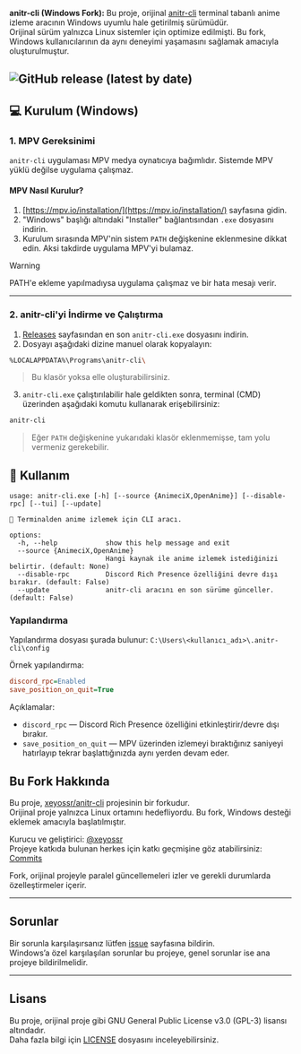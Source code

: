 <!--div align="center">
  <h1>Önizleme</h1>
</div>

[preview.mp4](https://github.com/user-attachments/assets/199d940e-14c6-468c-9120-496185ab2217)


<p>
  <img src="assets/discord_rpc_preview.png"/>
</p>
-->

**anitr-cli (Windows Fork):** Bu proje, orijinal [anitr-cli](https://github.com/xeyossr/anitr-cli) terminal tabanlı anime izleme aracının Windows uyumlu hale getirilmiş sürümüdür.  
Orijinal sürüm yalnızca Linux sistemler için optimize edilmişti. Bu fork, Windows kullanıcılarının da aynı deneyimi yaşamasını sağlamak amacıyla oluşturulmuştur.

## ![GitHub release (latest by date)](https://img.shields.io/github/v/release/mstsecurity/anitr-cli-windows?style=for-the-badge&display_name=release&include_prereleases)

## 💻 Kurulum (Windows)

### 1. MPV Gereksinimi

`anitr-cli` uygulaması MPV medya oynatıcıya bağımlıdır. Sistemde MPV yüklü değilse uygulama çalışmaz.

#### MPV Nasıl Kurulur?

1. [https://mpv.io/installation/](https://mpv.io/installation/) sayfasına gidin.
2. "Windows" başlığı altındaki "Installer" bağlantısından `.exe` dosyasını indirin.
3. Kurulum sırasında MPV'nin sistem `PATH` değişkenine eklenmesine dikkat edin. Aksi takdirde uygulama MPV'yi bulamaz.

> [!WARNING]
> PATH'e ekleme yapılmadıysa uygulama çalışmaz ve bir hata mesajı verir.

---

### 2. anitr-cli'yi İndirme ve Çalıştırma

1. [Releases](https://github.com/mstsecurity/anitr-cli-windows/releases) sayfasından en son `anitr-cli.exe` dosyasını indirin.
2. Dosyayı aşağıdaki dizine manuel olarak kopyalayın:

```bash
%LOCALAPPDATA%\Programs\anitr-cli\
```

> Bu klasör yoksa elle oluşturabilirsiniz.

3. `anitr-cli.exe` çalıştırılabilir hale geldikten sonra, terminal (CMD) üzerinden aşağıdaki komutu kullanarak erişebilirsiniz:

```bash
anitr-cli
```

> Eğer `PATH` değişkenine yukarıdaki klasör eklenmemişse, tam yolu vermeniz gerekebilir.

## 👾 Kullanım

```
usage: anitr-cli.exe [-h] [--source {AnimeciX,OpenAnime}] [--disable-rpc] [--tui] [--update]

💫 Terminalden anime izlemek için CLI aracı.

options:
  -h, --help            show this help message and exit
  --source {AnimeciX,OpenAnime}
                        Hangi kaynak ile anime izlemek istediğinizi belirtir. (default: None)
  --disable-rpc         Discord Rich Presence özelliğini devre dışı bırakır. (default: False)
  --update              anitr-cli aracını en son sürüme günceller. (default: False)
```

### Yapılandırma

Yapılandırma dosyası şurada bulunur:
`C:\Users\<kullanıcı_adı>\.anitr-cli\config`

Örnek yapılandırma:

```ini
discord_rpc=Enabled
save_position_on_quit=True
```

Açıklamalar:

- `discord_rpc` — Discord Rich Presence özelliğini etkinleştirir/devre dışı bırakır.
- `save_position_on_quit` — MPV üzerinden izlemeyi bıraktığınız saniyeyi hatırlayıp tekrar başlattığınızda aynı yerden devam eder.

## Bu Fork Hakkında

Bu proje, [xeyossr/anitr-cli](https://github.com/xeyossr/anitr-cli) projesinin bir forkudur.  
Orijinal proje yalnızca Linux ortamını hedefliyordu. Bu fork, Windows desteği eklemek amacıyla başlatılmıştır.

Kurucu ve geliştirici: [@xeyossr](https://github.com/xeyossr)  
Projeye katkıda bulunan herkes için katkı geçmişine göz atabilirsiniz: [Commits](https://github.com/mstsecurity/anitr-cli-windows/commits)

Fork, orijinal projeyle paralel güncellemeleri izler ve gerekli durumlarda özelleştirmeler içerir.

---

## Sorunlar

Bir sorunla karşılaşırsanız lütfen [issue](https://github.com/mstsecurity/anitr-cli-windows/issues) sayfasına bildirin.  
Windows’a özel karşılaşılan sorunlar bu projeye, genel sorunlar ise ana projeye bildirilmelidir.

---

## Lisans

Bu proje, orijinal proje gibi GNU General Public License v3.0 (GPL-3) lisansı altındadır.  
Daha fazla bilgi için [LICENSE](LICENSE) dosyasını inceleyebilirsiniz.
